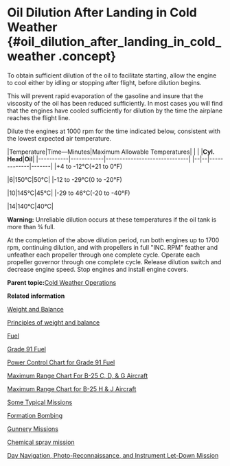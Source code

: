 # Oil Dilution After Landing in Cold Weather {#oil_dilution_after_landing_in_cold_weather .concept}

To obtain sufficient dilution of the oil to facilitate starting, allow the engine to cool either by idling or stopping after flight, before dilution begins.

This will prevent rapid evaporation of the gasoline and insure that the viscosity of the oil has been reduced sufficiently. In most cases you will find that the engines have cooled sufficiently for dilution by the time the airplane reaches the flight line.

Dilute the engines at 1000 rpm for the time indicated below, consistent with the lowest expected air temperature.

|Temperature|Time—Minutes|Maximum Allowable Temperatures|
| | |**Cyl. Head**|**Oil**|
|-----------|------------|------------------------------|
|--|--|-------------|-------|
|+4 to -12°C\(+21 to 0°F\)

|6|150°C|50°C|
|-12 to -29°C\(0 to -20°F\)

|10|145°C|45°C|
|-29 to 46°C\(-20 to -40°F\)

|14|140°C|40°C|

**Warning:** Unreliable dilution occurs at these temperatures if the oil tank is more than ¾ full.

At the completion of the above dilution period, run both engines up to 1700 rpm, continuing dilution, and with propellers in full "INC. RPM" feather and unfeather each propeller through one complete cycle. Operate each propeller governor through one complete cycle. Release dilution switch and decrease engine speed. Stop engines and install engine covers.

**Parent topic:**[Cold Weather Operations](../topics/cold_weather_operations.md)

**Related information**  


[Weight and Balance](../topics/WeightAndBalance.md)

[Principles of weight and balance](../topics/PrinciplesOfWeightAndBalance.md)

[Fuel](../topics/fuel.md)

[Grade 91 Fuel](../topics/grade_91_fuel.md)

[Power Control Chart for Grade 91 Fuel](../topics/power_control_chart_for_grade_91_fuel.md)

[Maximum Range Chart For B-25 C, D, & G Aircraft](../topics/maximum_range_chart_for_b_25_c_d_and_g_aircraft.md)

[Maximum Range Chart for B-25 H & J Aircraft](../topics/maximum_range_chart_for_b_25_h_and_j_aircraft.md)

[Some Typical Missions](../topics/some_typical_missions.md)

[Formation Bombing](../topics/formation_bombing.md)

[Gunnery Missions](../topics/gunnery_missions.md)

[Chemical spray mission](../topics/ChemicalSprayMission.md)

[Day Navigation, Photo-Reconnaissance, and Instrument Let-Down Mission](../topics/day_navigation_photo_reconnaissance_and_instrument_let_down_mission.md)

